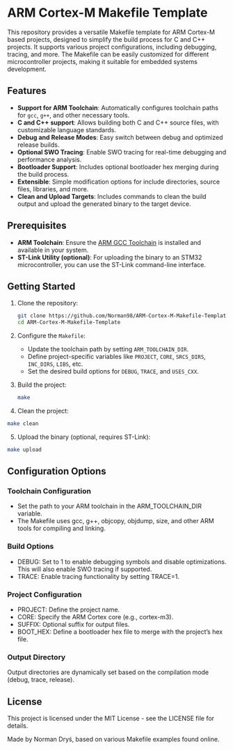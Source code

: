 # ARM Cortex-M Makefile Template

This repository provides a versatile Makefile template for ARM Cortex-M based projects, designed to simplify the build process for C and C++ projects. It supports various project configurations, including debugging, tracing, and more. The Makefile can be easily customized for different microcontroller projects, making it suitable for embedded systems development.

## Features

- **Support for ARM Toolchain**: Automatically configures toolchain paths for `gcc`, `g++`, and other necessary tools.
- **C and C++ support**: Allows building both C and C++ source files, with customizable language standards.
- **Debug and Release Modes**: Easy switch between debug and optimized release builds.
- **Optional SWO Tracing**: Enable SWO tracing for real-time debugging and performance analysis.
- **Bootloader Support**: Includes optional bootloader hex merging during the build process.
- **Extensible**: Simple modification options for include directories, source files, libraries, and more.
- **Clean and Upload Targets**: Includes commands to clean the build output and upload the generated binary to the target device.

## Prerequisites

- **ARM Toolchain**: Ensure the [ARM GCC Toolchain](https://developer.arm.com/tools-and-software/open-source-software/developer-tools/gnu-toolchain/gnu-rm) is installed and available in your system.
- **ST-Link Utility (optional)**: For uploading the binary to an STM32 microcontroller, you can use the ST-Link command-line interface.

## Getting Started

1. Clone the repository:
    ```bash
    git clone https://github.com/Norman98/ARM-Cortex-M-Makefile-Template.git
    cd ARM-Cortex-M-Makefile-Template
    ```

2. Configure the `Makefile`:
   - Update the toolchain path by setting `ARM_TOOLCHAIN_DIR`.
   - Define project-specific variables like `PROJECT`, `CORE`, `SRCS_DIRS`, `INC_DIRS`, `LIBS`, etc.
   - Set the desired build options for `DEBUG`, `TRACE`, and `USES_CXX`.

3. Build the project:
   ```bash
   make
   ```
   
4. Clean the project:

  ```bash
  make clean
  ```
5. Upload the binary (optional, requires ST-Link):

  ```bash
  make upload
  ```

## Configuration Options

### Toolchain Configuration

- Set the path to your ARM toolchain in the ARM_TOOLCHAIN_DIR variable.
- The Makefile uses gcc, g++, objcopy, objdump, size, and other ARM tools for compiling and linking.

### Build Options
- DEBUG: Set to 1 to enable debugging symbols and disable optimizations. This will also enable SWO tracing if supported.
- TRACE: Enable tracing functionality by setting TRACE=1.

### Project Configuration
- PROJECT: Define the project name.
- CORE: Specify the ARM Cortex core (e.g., cortex-m3).
- SUFFIX: Optional suffix for output files.
- BOOT_HEX: Define a bootloader hex file to merge with the project’s hex file.
 
### Output Directory
Output directories are dynamically set based on the compilation mode (debug, trace, release).

## License
This project is licensed under the MIT License - see the LICENSE file for details.

Made by Norman Dryś, based on various Makefile examples found online.
